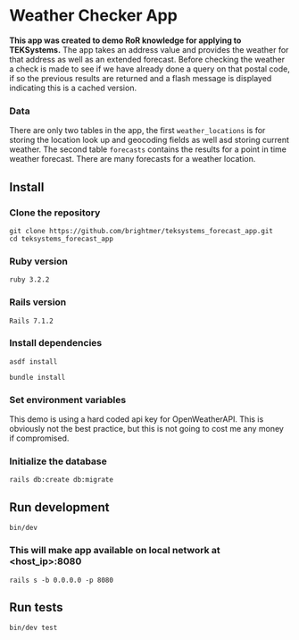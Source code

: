 # Weather Checker App
**This app was created to demo RoR knowledge for applying to TEKSystems.**
The app takes an address value and provides the weather for that address as well as an extended forecast. Before checking the weather a check is made to see if we have already done a query on that postal code, if so the previous results are returned and a flash message is displayed indicating this is a cached version.

### Data
There are only two tables in the app, the first `weather_locations` is for storing the location look up and geocoding fields as well asd storing current weather. The second table `forecasts` contains the results for a point in time weather forecast. There are many forecasts for a weather location.

## Install

### Clone the repository

```shell
git clone https://github.com/brightmer/teksystems_forecast_app.git
cd teksystems_forecast_app
```

### Ruby version

```shell
ruby 3.2.2
```

### Rails version

```shell
Rails 7.1.2
```

### Install dependencies
```shell
asdf install
```
```shell
bundle install
```

### Set environment variables
This demo is using a hard coded api key for OpenWeatherAPI. This is obviously not the best practice, but this is not going to cost me any money if compromised.

### Initialize the database

```shell
rails db:create db:migrate
```

## Run development

```shell
bin/dev
```
### This will make app available on local network at <host_ip>:8080
```shell
rails s -b 0.0.0.0 -p 8080
```

## Run tests

```shell
bin/dev test
```